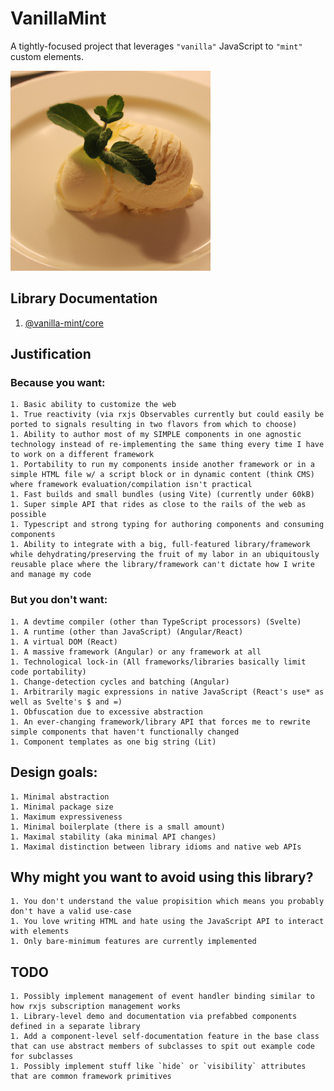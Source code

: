 # VanillaMint

A tightly-focused project that leverages `"vanilla"` JavaScript to `"mint"` custom elements.

<img src="vanilla-mint.jpeg" height="320" width="320"/>

## Library Documentation

1. [@vanilla-mint/core](libs/core/README.md)


## Justification

### Because you want:

    1. Basic ability to customize the web
    1. True reactivity (via rxjs Observables currently but could easily be ported to signals resulting in two flavors from which to choose)
    1. Ability to author most of my SIMPLE components in one agnostic technology instead of re-implementing the same thing every time I have to work on a different framework
    1. Portability to run my components inside another framework or in a simple HTML file w/ a script block or in dynamic content (think CMS) where framework evaluation/compilation isn't practical
    1. Fast builds and small bundles (using Vite) (currently under 60kB)
    1. Super simple API that rides as close to the rails of the web as possible
    1. Typescript and strong typing for authoring components and consuming components
    1. Ability to integrate with a big, full-featured library/framework while dehydrating/preserving the fruit of my labor in an ubiquitously reusable place where the library/framework can't dictate how I write and manage my code

### But you don't want:

    1. A devtime compiler (other than TypeScript processors) (Svelte)
    1. A runtime (other than JavaScript) (Angular/React)
    1. A virtual DOM (React)
    1. A massive framework (Angular) or any framework at all
    1. Technological lock-in (All frameworks/libraries basically limit code portability)
    1. Change-detection cycles and batching (Angular)
    1. Arbitrarily magic expressions in native JavaScript (React's use* as well as Svelte's $ and =)
    1. Obfuscation due to excessive abstraction
    1. An ever-changing framework/library API that forces me to rewrite simple components that haven't functionally changed
    1. Component templates as one big string (Lit)

## Design goals:

    1. Minimal abstraction
    1. Minimal package size
    1. Maximum expressiveness
    1. Minimal boilerplate (there is a small amount)
    1. Maximal stability (aka minimal API changes)
    1. Maximal distinction between library idioms and native web APIs

## Why might you want to avoid using this library?

    1. You don't understand the value propisition which means you probably don't have a valid use-case
    1. You love writing HTML and hate using the JavaScript API to interact with elements
    1. Only bare-minimum features are currently implemented

## TODO
    1. Possibly implement management of event handler binding similar to how rxjs subscription management works
    1. Library-level demo and documentation via prefabbed components defined in a separate library
    1. Add a component-level self-documentation feature in the base class that can use abstract members of subclasses to spit out example code for subclasses
    1. Possibly implement stuff like `hide` or `visibility` attributes that are common framework primitives


